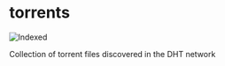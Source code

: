 torrents 
========
![Indexed](https://img.shields.io/badge/indexed-164828-blue)

Collection of torrent files discovered in the DHT network
